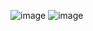 ![image](https://github.com/treesamariaantony/weather-app/assets/66535191/0accaeae-b51f-4fd4-a70b-f58286373313)
![image](https://github.com/treesamariaantony/weather-app/assets/66535191/28731d26-12fd-4749-8c51-832f7c1184e5)

